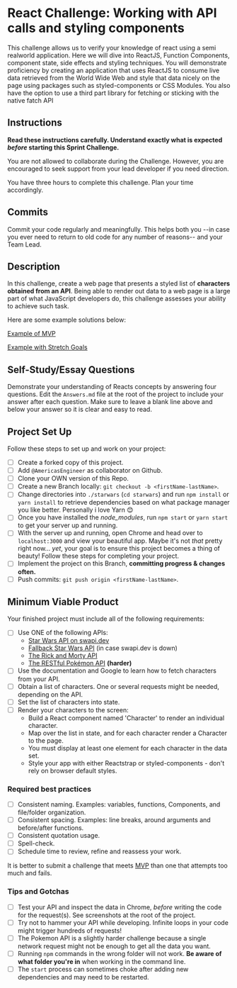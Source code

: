 # React Challenge: Working with API calls and styling components

This challenge allows us to verify your knowledge of react using a semi realworld application. Here we will dive into ReactJS, Function Components, component state, side effects and styling techniques. You will demonstrate proficiency by creating an application that uses ReactJS to consume live data retrieved from the World Wide Web and style that data nicely on the page using packages such as styled-components or CSS Modules. You also have the option to use a third part library for fetching or sticking with the native fatch API

## Instructions

**Read these instructions carefully. Understand exactly what is expected _before_ starting this Sprint Challenge.**

You are not allowed to collaborate during the Challenge. However, you are encouraged to seek support from your lead developer if you need direction.

You have three hours to complete this challenge. Plan your time accordingly.

## Commits

Commit your code regularly and meaningfully. This helps both you --in case you ever need to return to old code for any number of reasons-- and your Team Lead.

## Description

In this challenge, create a web page that presents a styled list of **characters obtained from an API**. Being able to render out data to a web page is a large part of what JavaScript developers do, this challenge assesses your ability to achieve such task.

Here are some example solutions below:

[Example of MVP](https://tk-assets.lambdaschool.com/b011a132-0916-4ed2-8955-14192de03a75_sample-screenshot.png)

[Example with Stretch Goals](https://tk-assets.lambdaschool.com/3b82c793-2352-4d4d-a81d-e55bf350f7bd_sample-screenshot2.png)

## Self-Study/Essay Questions

Demonstrate your understanding of Reacts concepts by answering four questions. Edit the `Answers.md` file at the root of the project to include your answer after each question. Make sure to leave a blank line above and below your answer so it is clear and easy to read.

## Project Set Up

Follow these steps to set up and work on your project:

- [ ] Create a forked copy of this project.
- [ ] Add `@AmericasEngineer` as collaborator on Github.
- [ ] Clone your OWN version of this Repo.
- [ ] Create a new Branch locally: `git checkout -b <firstName-lastName>`.
- [ ] Change directories into `./starwars` (`cd starwars`) and run `npm install` or `yarn install` to retrieve dependencies based on what package manager you like better. Personally i love Yarn 😊
- [ ] Once you have installed the _node_modules_, run `npm start` or `yarn start` to get your server up and running.
- [ ] With the server up and running, open Chrome and head over to `localhost:3000` and view your beautiful app. Maybe it's not _that_ pretty right now... _yet_, your goal is to ensure this project becomes a thing of beauty!
Follow these steps for completing your project.
- [ ] Implement the project on this Branch, **committing progress & changes often.**
- [ ] Push commits: `git push origin <firstName-lastName>`.

## Minimum Viable Product

Your finished project must include all of the following requirements:

- [ ] Use ONE of the following APIs:
  - [Star Wars API on swapi.dev](https://swapi.dev/)
  - [Fallback Star Wars API](https://swapi.py4e.com/) (in case swapi.dev is down)
  - [The Rick and Morty API](https://rickandmortyapi.com/)
  - [The RESTful Pokémon API](https://pokeapi.co/) **(harder)**
- [ ] Use the documentation and Google to learn how to fetch characters from your API.
- [ ] Obtain a list of characters. One or several requests might be needed, depending on the API.
- [ ] Set the list of characters into state.
- [ ] Render your characters to the screen:
  - Build a React component named 'Character' to render an individual character.
  - Map over the list in state, and for each character render a Character to the page.
  - You must display at least one element for each character in the data set.
  - Style your app with either Reactstrap or styled-components - don't rely on browser default styles.

### Required best practices

- [ ] Consistent naming. Examples: variables, functions, Components, and file/folder organization.
- [ ] Consistent spacing. Examples: line breaks, around arguments and before/after functions.
- [ ] Consistent quotation usage.
- [ ] Spell-check.
- [ ] Schedule time to review, refine and reassess your work.

It is better to submit a challenge that meets [MVP](https://en.wikipedia.org/wiki/Minimum_viable_product) than one that attempts too much and fails.

### Tips and Gotchas

- [ ] Test your API and inspect the data in Chrome, _before_ writing the code for the request(s). See screenshots at the root of the project.
- [ ] Try not to hammer your API while developing. Infinite loops in your code might trigger hundreds of requests!
- [ ] The Pokemon API is a slightly harder challenge because a single network request might not be enough to get all the data you want.
- [ ] Running `npm` commands in the wrong folder will not work. **Be aware of what folder you're in** when working in the command line.
- [ ] The `start` process can sometimes choke after adding new dependencies and may need to be restarted.
